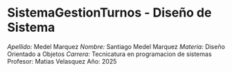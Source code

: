 # SistemaGestionTurnos - Diseño de Sistema
*Apellido:* Medel Marquez
*Nombre:* Santiago Medel Marquez
*Materia:* Diseño Orientado a Objetos
*Carrera:*  Tecnicatura en programacion de sistemas 
Profesor: Matias Velasquez
Año: 2025
